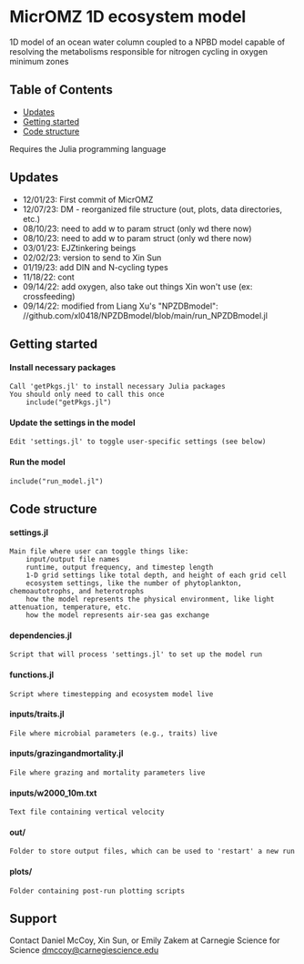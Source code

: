# MicrOMZ 1D ecosystem model 
1D model of an ocean water column coupled to a NPBD model capable of resolving the metabolisms responsible for nitrogen cycling in oxygen minimum zones

## Table of Contents
- [Updates](#updates)
- [Getting started](#getting-started)
- [Code structure](#code-structure)

Requires the Julia programming language

## Updates
* 12/01/23: First commit of MicrOMZ 
* 12/07/23: DM - reorganized file structure (out, plots, data directories, etc.)
* 08/10/23: need to add w to param struct (only wd there now)
* 08/10/23: need to add w to param struct (only wd there now)
* 03/01/23: EJZtinkering beings
* 02/02/23: version to send to Xin Sun
* 01/19/23: add DIN and N-cycling types
* 11/18/22: cont
* 09/14/22: add oxygen, also take out things Xin won't use (ex: crossfeeding) 
* 09/14/22: modified from Liang Xu's "NPZDBmodel": //github.com/xl0418/NPZDBmodel/blob/main/run_NPZDBmodel.jl

## Getting started
#### Install necessary packages 
    Call 'getPkgs.jl' to install necessary Julia packages
    You should only need to call this once
        include("getPkgs.jl")
#### Update the settings in the model 
	Edit 'settings.jl' to toggle user-specific settings (see below) 
#### Run the model
    include("run_model.jl")

## Code structure 
#### settings.jl 
    Main file where user can toggle things like:
        input/output file names
        runtime, output frequency, and timestep length
        1-D grid settings like total depth, and height of each grid cell
        ecosystem settings, like the number of phytoplankton, chemoautotrophs, and heterotrophs
        how the model represents the physical environment, like light attenuation, temperature, etc.
        how the model represents air-sea gas exchange
        
#### dependencies.jl  
    Script that will process 'settings.jl' to set up the model run 

#### functions.jl  
    Script where timestepping and ecosystem model live

#### inputs/traits.jl 
    File where microbial parameters (e.g., traits) live
        
#### inputs/grazingandmortality.jl 
    File where grazing and mortality parameters live

#### inputs/w2000_10m.txt
    Text file containing vertical velocity

#### out/
	Folder to store output files, which can be used to 'restart' a new run

#### plots/
	Folder containing post-run plotting scripts
        
## Support
Contact Daniel McCoy, Xin Sun, or Emily Zakem at Carnegie Science for Science 
dmccoy@carnegiescience.edu


